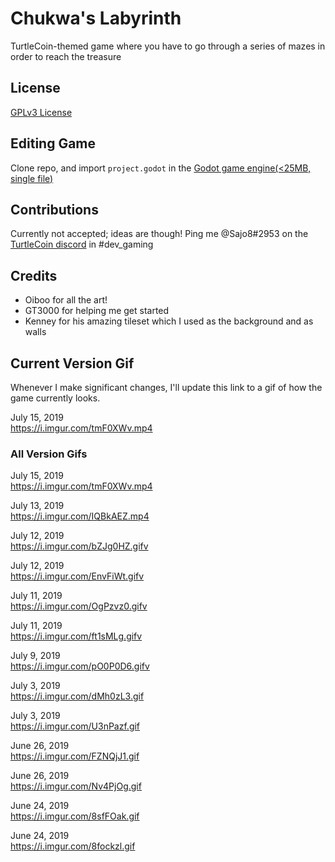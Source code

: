 # Chukwa's Labyrinth
TurtleCoin-themed game where you have to go through a series of mazes in order to reach the treasure

## License

[GPLv3 License](https://choosealicense.com/licenses/gpl-3.0/)

## Editing Game

Clone repo, and import `project.godot` in the [Godot game engine(<25MB, single file)](https://godotengine.org/download)

## Contributions

Currently not accepted; ideas are though! Ping me @Sajo8#2953 on the [TurtleCoin discord](http://chat.turtlecoin.lol) in #dev_gaming

## Credits

- Oiboo for all the art!
- GT3000 for helping me get started
- Kenney for his amazing tileset which I used as the background and as walls

## Current Version Gif

Whenever I make significant changes, I'll update this link to a gif of how the game currently looks.

July 15, 2019  
https://i.imgur.com/tmF0XWv.mp4

### All Version Gifs

July 15, 2019  
https://i.imgur.com/tmF0XWv.mp4

July 13, 2019  
https://i.imgur.com/IQBkAEZ.mp4

July 12, 2019  
https://i.imgur.com/bZJg0HZ.gifv

July 12, 2019  
https://i.imgur.com/EnvFiWt.gifv

July 11, 2019  
https://i.imgur.com/OgPzvz0.gifv

July 11, 2019  
https://i.imgur.com/ft1sMLg.gifv

July 9, 2019  
https://i.imgur.com/pO0P0D6.gifv

July 3, 2019  
https://i.imgur.com/dMh0zL3.gif

July 3, 2019  
https://i.imgur.com/U3nPazf.gif

June 26, 2019  
https://i.imgur.com/FZNQjJ1.gif

June 26, 2019  
https://i.imgur.com/Nv4PjOg.gif

June 24, 2019  
https://i.imgur.com/8sfFOak.gif

June 24, 2019  
https://i.imgur.com/8fockzl.gif
